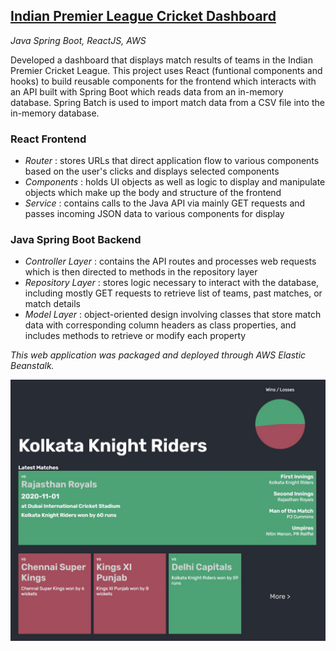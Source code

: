 ## <a href="http://ipldashboardjs-env.eba-eaij2vm4.us-west-2.elasticbeanstalk.com/"> Indian Premier League Cricket Dashboard </a>
<i> Java Spring Boot, ReactJS, AWS </i>

Developed a dashboard that displays match results of teams in the Indian Premier Cricket League. This project uses React 
(funtional components and hooks) to build reusable components for the frontend which interacts with an API built with 
Spring Boot which reads data from an in-memory database. Spring Batch is used to import match data from a CSV file into the
in-memory database.

### React Frontend
- <i>Router</i> : stores URLs that direct application flow to various components based on the user's clicks and displays selected components
- <i>Components</i> : holds UI objects as well as logic to display and manipulate objects which make up the body and structure of the frontend
- <i>Service</i> : contains calls to the Java API via mainly GET requests and passes incoming JSON data to various components for display

### Java Spring Boot Backend
- <i>Controller Layer</i> : contains the API routes and processes web requests which is then directed to methods in the repository layer
- <i>Repository Layer</i> : stores logic necessary to interact with the database, including mostly GET requests to retrieve list of teams, past matches, or match details
- <i>Model Layer</i> : object-oriented design involving classes that store match data with corresponding column headers as class properties, and includes methods to retrieve or modify each property

<i> This web application was packaged and deployed through AWS Elastic Beanstalk. </i>

 <img src="https://github.com/abhigya-ps/ipl-dashboard/blob/main/src/main/resources/ipl-dashboard-demo.JPG" alt="demo_team" align="center">
